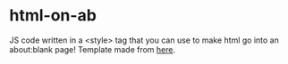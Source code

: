 # html-on-ab
JS code written in a &lt;style> tag that you can use to make html go into an about:blank page!
Template made from [here](https://stackoverflow.com/questions/13202487/open-a-blank-window-write-to-it-and-select-the-written-text/13202659#13202659).
